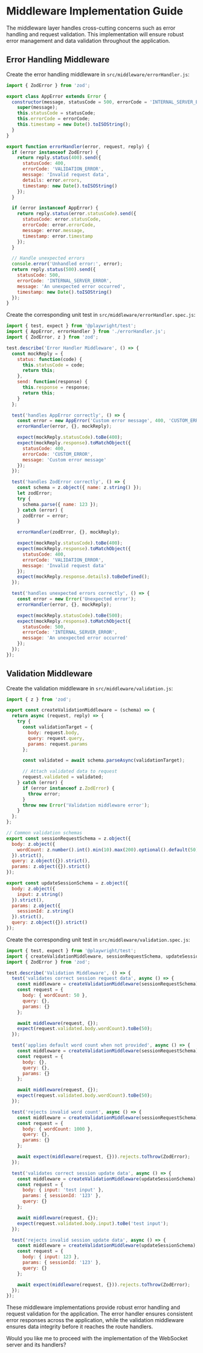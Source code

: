 # Middleware Implementation Guide

The middleware layer handles cross-cutting concerns such as error handling and request validation. This implementation will ensure robust error management and data validation throughout the application.

## Error Handling Middleware

Create the error handling middleware in `src/middleware/errorHandler.js`:

```javascript
import { ZodError } from 'zod';

export class AppError extends Error {
  constructor(message, statusCode = 500, errorCode = 'INTERNAL_SERVER_ERROR') {
    super(message);
    this.statusCode = statusCode;
    this.errorCode = errorCode;
    this.timestamp = new Date().toISOString();
  }
}

export function errorHandler(error, request, reply) {
  if (error instanceof ZodError) {
    return reply.status(400).send({
      statusCode: 400,
      errorCode: 'VALIDATION_ERROR',
      message: 'Invalid request data',
      details: error.errors,
      timestamp: new Date().toISOString()
    });
  }

  if (error instanceof AppError) {
    return reply.status(error.statusCode).send({
      statusCode: error.statusCode,
      errorCode: error.errorCode,
      message: error.message,
      timestamp: error.timestamp
    });
  }

  // Handle unexpected errors
  console.error('Unhandled error:', error);
  return reply.status(500).send({
    statusCode: 500,
    errorCode: 'INTERNAL_SERVER_ERROR',
    message: 'An unexpected error occurred',
    timestamp: new Date().toISOString()
  });
}
```

Create the corresponding unit test in `src/middleware/errorHandler.spec.js`:

```javascript
import { test, expect } from '@playwright/test';
import { AppError, errorHandler } from './errorHandler.js';
import { ZodError, z } from 'zod';

test.describe('Error Handler Middleware', () => {
  const mockReply = {
    status: function(code) {
      this.statusCode = code;
      return this;
    },
    send: function(response) {
      this.response = response;
      return this;
    }
  };

  test('handles AppError correctly', () => {
    const error = new AppError('Custom error message', 400, 'CUSTOM_ERROR');
    errorHandler(error, {}, mockReply);

    expect(mockReply.statusCode).toBe(400);
    expect(mockReply.response).toMatchObject({
      statusCode: 400,
      errorCode: 'CUSTOM_ERROR',
      message: 'Custom error message'
    });
  });

  test('handles ZodError correctly', () => {
    const schema = z.object({ name: z.string() });
    let zodError;
    try {
      schema.parse({ name: 123 });
    } catch (error) {
      zodError = error;
    }

    errorHandler(zodError, {}, mockReply);

    expect(mockReply.statusCode).toBe(400);
    expect(mockReply.response).toMatchObject({
      statusCode: 400,
      errorCode: 'VALIDATION_ERROR',
      message: 'Invalid request data'
    });
    expect(mockReply.response.details).toBeDefined();
  });

  test('handles unexpected errors correctly', () => {
    const error = new Error('Unexpected error');
    errorHandler(error, {}, mockReply);

    expect(mockReply.statusCode).toBe(500);
    expect(mockReply.response).toMatchObject({
      statusCode: 500,
      errorCode: 'INTERNAL_SERVER_ERROR',
      message: 'An unexpected error occurred'
    });
  });
});
```

## Validation Middleware

Create the validation middleware in `src/middleware/validation.js`:

```javascript
import { z } from 'zod';

export const createValidationMiddleware = (schema) => {
  return async (request, reply) => {
    try {
      const validationTarget = {
        body: request.body,
        query: request.query,
        params: request.params
      };

      const validated = await schema.parseAsync(validationTarget);

      // Attach validated data to request
      request.validated = validated;
    } catch (error) {
      if (error instanceof z.ZodError) {
        throw error;
      }
      throw new Error('Validation middleware error');
    }
  };
};

// Common validation schemas
export const sessionRequestSchema = z.object({
  body: z.object({
    wordCount: z.number().int().min(10).max(200).optional().default(50)
  }).strict(),
  query: z.object({}).strict(),
  params: z.object({}).strict()
});

export const updateSessionSchema = z.object({
  body: z.object({
    input: z.string()
  }).strict(),
  params: z.object({
    sessionId: z.string()
  }).strict(),
  query: z.object({}).strict()
});
```

Create the corresponding unit test in `src/middleware/validation.spec.js`:

```javascript
import { test, expect } from '@playwright/test';
import { createValidationMiddleware, sessionRequestSchema, updateSessionSchema } from './validation.js';
import { ZodError } from 'zod';

test.describe('Validation Middleware', () => {
  test('validates correct session request data', async () => {
    const middleware = createValidationMiddleware(sessionRequestSchema);
    const request = {
      body: { wordCount: 50 },
      query: {},
      params: {}
    };

    await middleware(request, {});
    expect(request.validated.body.wordCount).toBe(50);
  });

  test('applies default word count when not provided', async () => {
    const middleware = createValidationMiddleware(sessionRequestSchema);
    const request = {
      body: {},
      query: {},
      params: {}
    };

    await middleware(request, {});
    expect(request.validated.body.wordCount).toBe(50);
  });

  test('rejects invalid word count', async () => {
    const middleware = createValidationMiddleware(sessionRequestSchema);
    const request = {
      body: { wordCount: 1000 },
      query: {},
      params: {}
    };

    await expect(middleware(request, {})).rejects.toThrow(ZodError);
  });

  test('validates correct session update data', async () => {
    const middleware = createValidationMiddleware(updateSessionSchema);
    const request = {
      body: { input: 'test input' },
      params: { sessionId: '123' },
      query: {}
    };

    await middleware(request, {});
    expect(request.validated.body.input).toBe('test input');
  });

  test('rejects invalid session update data', async () => {
    const middleware = createValidationMiddleware(updateSessionSchema);
    const request = {
      body: { input: 123 },
      params: { sessionId: '123' },
      query: {}
    };

    await expect(middleware(request, {})).rejects.toThrow(ZodError);
  });
});
```

These middleware implementations provide robust error handling and request validation for the application. The error handler ensures consistent error responses across the application, while the validation middleware ensures data integrity before it reaches the route handlers.

Would you like me to proceed with the implementation of the WebSocket server and its handlers?